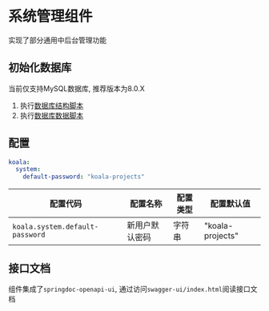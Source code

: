 # 系统管理组件

实现了部分通用中后台管理功能

## 初始化数据库

当前仅支持MySQL数据库, 推荐版本为8.0.X

1. 执行[数据库结构脚本](../../koala-domains/koala-system/src/main/resources/schema-mysql.sql)
2. 执行[数据库数据脚本](../../koala-domains/koala-system/src/main/resources/data-mysql.sql)

## 配置

```yaml
koala:
  system:
    default-password: "koala-projects"
```

| 配置代码                        | 配置名称       | 配置类型 | 配置默认值       |
| ------------------------------- | -------------- | -------- | ---------------- |
| `koala.system.default-password` | 新用户默认密码 | 字符串   | "koala-projects" |

## 接口文档

组件集成了`springdoc-openapi-ui`, 通过访问`swagger-ui/index.html`阅读接口文档